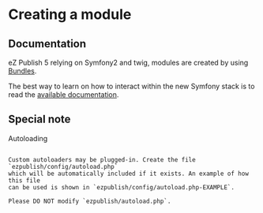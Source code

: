 Creating a module
=================

Documentation
-------------

eZ Publish 5 relying on Symfony2 and twig, modules are created by using
[Bundles](http://symfony.com/doc/current/bundles/).

The best way to learn on how to interact within the new Symfony stack is to
read the [available documentation](http://symfony.com/doc/current/book/page_creation.html).

Special note
------------

Autoloading
~~~~~~~~~~~

Custom autoloaders may be plugged-in. Create the file `ezpublish/config/autoload.php`
which will be automatically included if it exists. An example of how this file
can be used is shown in `ezpublish/config/autoload.php-EXAMPLE`.

Please DO NOT modify `ezpublish/autoload.php`.

